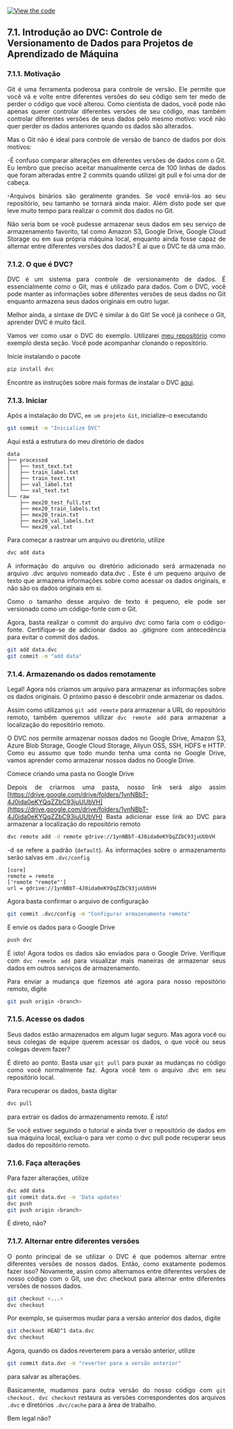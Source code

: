 [![View the code](https://img.shields.io/badge/GitHub-Visualizar_codigo-blue?logo=GitHub)](https://github.com/HenriqueAJNB/data-science-escalavel/tree/main/book)


## 7.1. Introdução ao DVC: Controle de Versionamento de Dados para Projetos de Aprendizado de Máquina

<div style="text-align: justify">

<!---figura "Photo by Franki Chamaki on Unsplash" -->

### 7.1.1. Motivação

Git é uma ferramenta poderosa para controle de versão. Ele permite que você vá e volte entre diferentes versões do seu código sem ter medo de perder o código que você alterou. Como cientista de dados, você pode não apenas querer controlar diferentes versões de seu código, mas também controlar diferentes versões de seus dados pelo mesmo motivo: você não quer perder os dados anteriores quando os dados são alterados.

Mas o Git não é ideal para controle de versão de banco de dados por dois motivos:

-É confuso comparar alterações em diferentes versões de dados com o Git. Eu lembro que preciso aceitar manualmente cerca de 100 linhas de dados que foram alteradas entre 2 commits quando utilizei git pull e foi uma dor de cabeça.

-Arquivos binários são geralmente grandes. Se você enviá-los ao seu repositório, seu tamanho se tornará ainda maior. Além disto pode ser que leve muito tempo para realizar o commit dos dados no Git.

Não seria bom se você pudesse armazenar seus dados em seu serviço de armazenamento favorito, tal como Amazon S3, Google Drive, Google Cloud Storage ou em sua própria máquina local, enquanto ainda fosse capaz de alternar entre diferentes versões dos dados? É aí que o DVC te dá uma mão.

### 7.1.2. O que é DVC?

DVC é um sistema para controle de versionamento de dados. É essencialmente como o Git, mas é utilizado para dados. Com o DVC, você pode manter as informações sobre diferentes versões de seus dados no Git enquanto armazena seus dados originais em outro lugar.

Melhor ainda, a sintaxe de DVC é similar à do Git! Se você já conhece o Git, aprender DVC é muito fácil.

Vamos ver como usar o DVC do exemplo. Utilizarei [meu repositório](https://github.com/khuyentran1401/Machine-learning-pipeline) como exemplo desta seção. Você pode acompanhar clonando o repositório.

Inicie instalando o pacote

```bash
pip install dvc
```

Encontre as instruções sobre mais formas de instalar o DVC [aqui](https://dvc.org/doc/install).

### 7.1.3. Iniciar

Após a instalação do DVC, `em um projeto Git`, inicialize-o executando

```bash
git commit -m "Inicialize DVC"
```

Aqui está a estrutura do meu diretório de dados

```
data
├── processed
│   ├── test_text.txt
│   ├── train_label.txt
│   ├── train_text.txt
│   ├── val_label.txt
│   └── val_text.txt
└── raw
    ├── mex20_test_full.txt
    ├── mex20_train_labels.txt
    ├── mex20_train.txt
    ├── mex20_val_labels.txt
    └── mex20_val.txt
```

Para começar a rastrear um arquivo ou diretório, utilize

```bash
dvc add data
```

A informação do arquivo ou diretório adicionado será armazenada no arquivo .dvc arquivo nomeado data.dvc . Este é um pequeno arquivo de texto que armazena informações sobre como acessar os dados originais, e não são os dados originais em si.

Como o tamanho desse arquivo de texto é pequeno, ele pode ser versionado como um código-fonte com o Git.

Agora, basta realizar o commit do arquivo dvc como faria com o código-fonte. Certifique-se de adicionar dados ao .gitignore com antecedência para evitar o commit dos dados.

```bash
git add data.dvc
git commit -m "add data"
```

### 7.1.4. Armazenando os dados remotamente


Legal! Agora nós criamos um arquivo para armazenar as informações sobre os dados originais. O próximo passo é descobrir onde armazenar os dados.

Assim como utilizamos `git add remote` para armazenar a URL do repositório remoto, também queremos utilizar `dvc remote add` para armazenar a localização do repositório remoto.

O DVC nos permite armazenar nossos dados no Google Drive, Amazon S3, Azure Blob Storage, Google Cloud Storage, Aliyun OSS, SSH, HDFS e HTTP. Como eu assumo que todo mundo tenha uma conta no Google Drive, vamos aprender como armazenar nossos dados no Google Drive.

Comece criando uma pasta no Google Drive

<!---figura do Google Drive-->


Depois de criarmos uma pasta, nosso link será algo assim [https://drive.google.com/drive/folders/1ynNBbT-4J0ida0eKYQqZZbC93juUUbVH](https://drive.google.com/drive/folders/1ynNBbT-4J0ida0eKYQqZZbC93juUUbVH)
Basta adicionar esse link ao DVC para armazenar a localização do repositório remoto

```bash
dvc remote add -d remote gdrive://1ynNBbT-4J0ida0eKYQqZZbC93juUUbVH
```

-d se refere a padrão (`default`). As informações sobre o armazenamento serão salvas em `.dvc/config`

```
[core]
remote = remote
['remote "remote"']
url = gdrive://1ynNBbT-4J0ida0eKYQqZZbC93juUUbVH
```

Agora basta confirmar o arquivo de configuração

```bash
git commit .dvc/config -m "Configurar armazenamento remoto"
```

E envie os dados para o Google Drive

```bash
push dvc
```

É isto! Agora todos os dados são enviados para o Google Drive. Verifique com `dvc remote add` para visualizar mais maneiras de armazenar seus dados em outros serviços de armazenamento.

Para enviar a mudança que fizemos até agora para nosso repositório remoto, digite

```bash
git push origin <branch>
```
### 7.1.5. Acesse os dados

Seus dados estão armazenados em algum lugar seguro. Mas agora você ou seus colegas de equipe querem acessar os dados, o que você ou seus colegas devem fazer?

É direto ao ponto. Basta usar `git pull` para puxar as mudanças no código como você normalmente faz. Agora você tem o arquivo .dvc em seu repositório local.

Para recuperar os dados, basta digitar

```bash
dvc pull
```

para extrair os dados do armazenamento remoto. É isto!

Se você estiver seguindo o tutorial e ainda tiver o repositório de dados em sua máquina local, exclua-o para ver como o dvc pull pode recuperar seus dados do repositório remoto.

### 7.1.6. Faça alterações

Para fazer alterações, utilize

```bash
dvc add data
git commit data.dvc -m 'Data updates'
dvc push
git push origin <branch>
```

É direto, não?

### 7.1.7. Alternar entre diferentes versões

O ponto principal de se utilizar o DVC é que podemos alternar entre diferentes versões de nossos dados. Então, como exatamente podemos fazer isso? Novamente, assim como alternamos entre diferentes versões de nosso código com o Git, use dvc checkout para alternar entre diferentes versões de nossos dados.

```bash
git checkout <...>
dvc checkout
```

Por exemplo, se quisermos mudar para a versão anterior dos dados, digite

```bash
git checkout HEAD^1 data.dvc
dvc checkout
```

Agora, quando os dados reverterem para a versão anterior, utilize

```bash
git commit data.dvc -m "reverter para a versão anterior"
```

para salvar as alterações.

Basicamente, mudamos para outra versão do nosso código com `git checkout. dvc checkout` restaura as versões correspondentes dos arquivos `.dvc` e diretórios `.dvc/cache` para a área de trabalho.

Bem legal não?

</div>
